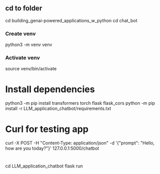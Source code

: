 ## cd to folder
cd building_genai-powered_applications_w_python
cd chat_bot

### Create venv
python3 -m venv venv

### Activate venv
source venv/bin/activate

# Install dependencies
python3 -m pip install transformers torch flask flask_cors
python -m pip install -r LLM_application_chatbot/requirements.txt

# Curl for testing app
curl -X POST -H "Content-Type: application/json" -d '{"prompt": "Hello, how are you today?"}' 127.0.0.1:5000/chatbot

# 
cd LLM_application_chatbot
flask run